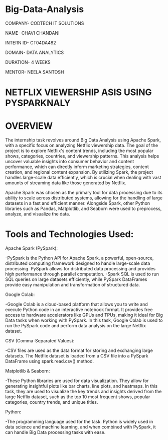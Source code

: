 # Big-Data-Analysis

COMPANY- CODTECH IT SOLUTIONS

NAME- CHAVI CHANDANI

INTERN ID- CT04DA482

DOMAIN- DATA ANALYTICS

DURATION- 4 WEEKS

MENTOR- NEELA SANTOSH


# NETFLIX VIEWERSHIP ASIS USING PYSPARKNALY
# OVERVIEW

The internship task revolves around Big Data Analysis using Apache Spark, with a specific focus on analyzing Netflix viewership data. The goal of the project is to explore Netflix's content trends, including the most popular shows, categories, countries, and viewership patterns. This analysis helps uncover valuable insights into consumer behavior and content performance, which can directly inform marketing strategies, content creation, and regional content expansion. By utilizing Spark, the project handles large-scale data efficiently, which is crucial when dealing with vast amounts of streaming data like those generated by Netflix.

Apache Spark was chosen as the primary tool for data processing due to its ability to scale across distributed systems, allowing for the handling of large datasets in a fast and efficient manner. Alongside Spark, other Python libraries such as Pandas, Matplotlib, and Seaborn were used to preprocess, analyze, and visualize the data.

# Tools and Technologies Used:
Apache Spark (PySpark):

-PySpark is the Python API for Apache Spark, a powerful, open-source, distributed computing framework designed to handle large-scale data processing. PySpark allows for distributed data processing and provides high performance through parallel computation.
-Spark SQL is used to run SQL queries on large datasets efficiently, while PySpark DataFrames provide easy manipulation and transformation of structured data.

Google Colab:

-Google Colab is a cloud-based platform that allows you to write and execute Python code in an interactive notebook format. It provides free access to hardware accelerators like GPUs and TPUs, making it ideal for Big Data tasks when working with PySpark. In this task, Google Colab is used to run the PySpark code and perform data analysis on the large Netflix dataset.

CSV (Comma-Separated Values):

-CSV files are used as the data format for storing and exchanging large datasets. The Netflix dataset is loaded from a CSV file into a PySpark DataFrame using spark.read.csv() method.

Matplotlib & Seaborn:

-These Python libraries are used for data visualization. They allow for generating insightful plots like bar charts, line plots, and heatmaps. In this task, they are used to visualize the key trends and insights derived from the large Netflix dataset, such as the top 10 most frequent shows, popular categories, country trends, and unique titles.

Python:

-The programming language used for the task. Python is widely used in data science and machine learning, and when combined with PySpark, it can handle Big Data processing tasks with ease.
